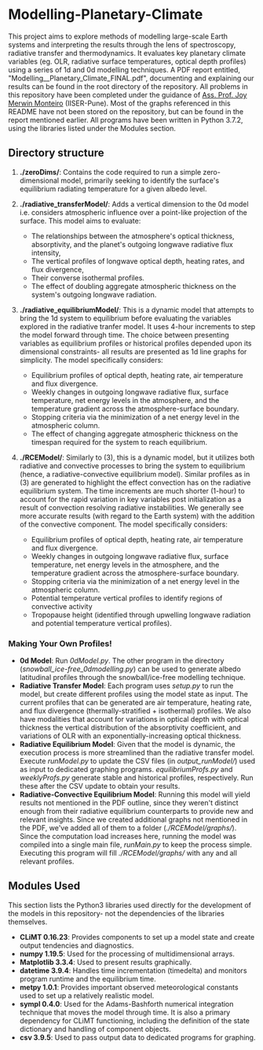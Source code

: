 # Modelling-Planetary-Climate
This project aims to explore methods of modelling large-scale Earth systems and interpreting the results through the lens of spectroscopy, radiative transfer and thermodynamics. It evaluates key planetary climate variables (eg. OLR, radiative surface temperatures, optical depth profiles) using a series of 1d and 0d modelling techniques.  A PDF report entitled, "Modelling__Planetary_Climate_FINAL.pdf", documenting and explaining our results can be found in the root directory of the repository. All problems in this repository have been completed under the guidance of [Ass. Prof. Joy Merwin Monteiro](https://joymonteiro.github.io) (IISER-Pune). Most of the graphs referenced in this README have not been stored on the repository, but can be found in the report mentioned earlier. All programs have been written in Python 3.7.2, using the libraries listed under the Modules section.

## Directory structure
1. **./zeroDims/**: Contains the code required to run a simple zero-dimensional model, primarily seeking to identify the surface's equilibrium radiating temperature for a given albedo level.

2. **./radiative_transferModel/**: Adds a vertical dimension to the 0d model i.e. considers atmospheric influence over a point-like projection of the surface. This model aims to evaluate:
    * The relationships between the atmosphere's optical thickness, absorptivity, and the planet's outgoing longwave radiative flux intensity,
    * The vertical profiles of longwave optical depth, heating rates, and flux divergence,
    * Their converse isothermal profiles. 
    * The effect of doubling aggregate atmospheric thickness on the system's outgoing longwave radiation. 


3. **./radiative_equilibriumModel/**: This is a dynamic model that attempts to bring the 1d system to equilibrium before evaluating the variables explored in the radiative tranfer model. It uses 4-hour increments to step the model forward through time. The choice between presenting variables as equilibrium profiles or historical profiles depended upon its dimensional constraints- all results are presented as 1d line graphs for simplicity. The model specifically considers:
    * Equilibrium profiles of optical depth, heating rate, air temperature and flux divergence. 
    * Weekly changes in outgoing longwave radiative flux, surface temperature, net energy levels in the atmosphere, and the temperature gradient across the atmosphere-surface boundary. 
    * Stopping criteria via the minimization of a net energy level in the atmospheric column.
    * The effect of changing aggregate atmospheric thickness on the timespan required for the system to reach equilibrium. 

4. **./RCEModel/**: Similarly to (3), this is a dynamic model, but it utilizes both radiative and convective processes to bring the system to equilibrium (hence, a radiative-convective equilibrium model). Similar profiles as in (3) are generated to highlight the effect convection has on the radiative equilibrium system. The time increments are much shorter (1-hour) to account for the rapid variation in key variables post initialization as a result of convection resolving radiative instabilities. We generally see more accurate results (with regard to the Earth system) with the addition of the convective component. The model specifically considers:
   * Equilibrium profiles of optical depth, heating rate, air temperature and flux divergence.
   *  Weekly changes in outgoing longwave radiative flux, surface temperature, net energy levels in the atmosphere, and the temperature gradient across the atmosphere-surface boundary.
   *  Stopping criteria via the minimization of a net energy level in the atmospheric column.
   *  Potential temperature vertical profiles to identify regions of convective activity
   *  Tropopause height (identified through upwelling longwave radiation and potential temperature vertical profiles).

### Making Your Own Profiles! ###
  * **0d Model**: Run *0dModel.py*. The other program in the directory (*snowball_ice-free_0dmodelling.py*) can be used to generate albedo latitudinal profiles through the snowball/ice-free modelling technique.
  * **Radiative Transfer Model**: Each program uses *setup.py* to run the model, but create different profiles using the model state as input. The current profiles that can be generated are air temperature, heating rate, and flux divergence (thermally-stratified + isothermal) profiles. We also have modalities that account for variations in optical depth with optical thickness the vertical distribution of the absorptivity coefficient, and variations of OLR with an exponentially-increasing optical thickness.
  * **Radiative Equilibrium Model**: Given that the model is dynamic, the execution process is more streamlined than the radiative transfer model. Execute *runModel.py* to update the CSV files (in *output_runModel/*) used as input to dedicated graphing programs. *equilibriumProfs.py* and *weeklyProfs.py* generate stable and historical profiles, respectively. Run these after the CSV update to obtain your results.
  * **Radiative-Convective Equilibrium Model**: Running this model will yield results not mentioned in the PDF outline, since they weren't distinct enough from their radiative equilibrium counterparts to provide new and relevant insights. Since we created additional graphs not mentioned in the PDF, we've added all of them to a folder (*./RCEModel/graphs/*). Since the computation load increases here, running the model was compiled into a single main file, *runMain.py* to keep the process simple. Executing this program will fill *./RCEModel/graphs/* with any and all relevant profiles.


## Modules Used ##
This section lists the Python3 libraries used directly for the development of the models in this repository- not the dependencies of the libraries themselves. 
* **CLiMT 0.16.23**: Provides components to set up a model state and create output tendencies and diagnostics.
* **numpy 1.19.5**: Used for the processing of multidimensional arrays.
* **Matplotlib 3.3.4**: Used to present results graphically.
* **datetime 3.9.4**: Handles time incrementation (timedelta) and monitors program runtime and the equilibrium time. 
* **metpy 1.0.1**: Provides important observed meteorological constants used to set up a relatively realistic model.
* **sympl 0.4.0**: Used for the Adams-Bashforth numerical integration technique that moves the model through time. It is also a primary dependency for CLiMT functioning, including the definition of the state dictionary and handling of component objects.
* **csv 3.9.5**: Used to pass output data to dedicated programs for graphing.
